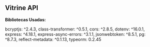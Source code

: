 ## Vitrine API

**Bibliotecas Usadas:**

bcryptjs: ^2.4.3,
class-transformer: ^0.5.1,
cors: ^2.8.5,
dotenv: ^16.0.1,
express: ^4.18.1,
express-async-errors: ^3.1.1,
jsonwebtoken: ^8.5.1,
pg: ^8.7.3,
reflect-metadata: ^0.1.13,
typeorm: 0.2.45
